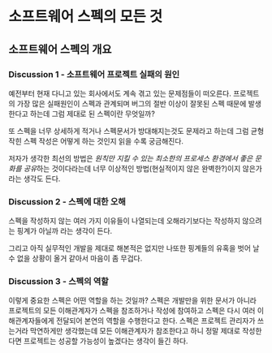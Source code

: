 # 소프트웨어 스펙의 모든 것 

## 소프트웨어 스펙의 개요  


### Discussion 1 - 소프트웨어 프로젝트 실패의 원인

예전부터 현재 다니고 있는 회사에서도 계속  겪고 있는 문제점들이 떠오른다.
프로젝트의 가장 많은 실패원인이 스펙과 관계되며 버그의 절반 이상이 잘못된 스펙 때문에 발생한다고 하는데 그럼 제대로 된 스펙이란 무엇일까?

또 스펙을 너무 상세하게 적거나 스펙문서가 방대해지는것도 문제라고 하는데
그럼 균형작힌  스펙 작성은 어떻게 하는 것인지 읽을 수록 궁금해진다.

저자가 생각한 최선의 방법은 *원칙만 지킬 수 있는 최소한의 프로세스 환경에서 좋은 문화를 공유*하는 것이다라는데 너무 이상적인 방법(현실적이지 않은 완벽한?)이지 않은가 라는 생각도 든다.

### Discussion 2 - 스펙에 대한 오해

스펙을 작성하지 않는 여러 가지 이유들이 나열되는데 오해라기보다는 작성하지 않으려는 핑계가 아닐까 라는 생각이 든다.

그리고 아직 실무적인 개발을 제대로 해본적은 없지만 나또한 핑계들의 유혹을 벗어 날 수 없을 상황이 올거 같아서 마음이 좀 무겁다.

### Discussion 3 - 스펙의 역할

이렇게 중요한 스펙은  어떤 역할을 하는 것일까?
스펙은 개발만을 위한 문서가 아니라 프로젝트의 모든 이해관계자가 스펙을 참조하거나 작성에 참여하고 스펙은 다시 여러 이해관계자들에게 전달되어 본연의 역할을 수행한다고 한다.
스펙은 프로젝트 관리자가 쓰는거라 막연하게만 생각했는데 모든 이해관계자가 참조한다고 하니
정말 제대로 작성한다면 프로젝트는 성공할 가능성이 높겠다는 생각이 들긴 하다.


